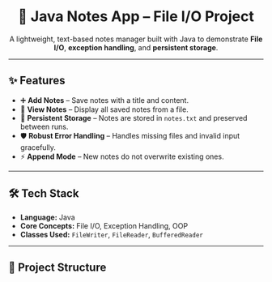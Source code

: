 <h1 align="center">📒 Java Notes App – File I/O Project</h1>

<p align="center">
  A lightweight, text-based notes manager built with Java to demonstrate <b>File I/O</b>, 
  <b>exception handling</b>, and <b>persistent storage</b>.  
</p>

---

## ✨ Features
- ➕ **Add Notes** – Save notes with a title and content.
- 📂 **View Notes** – Display all saved notes from a file.
- 💾 **Persistent Storage** – Notes are stored in `notes.txt` and preserved between runs.
- 🛡 **Robust Error Handling** – Handles missing files and invalid input gracefully.
- ⚡ **Append Mode** – New notes do not overwrite existing ones.

---

## 🛠 Tech Stack
- **Language:** Java
- **Core Concepts:** File I/O, Exception Handling, OOP
- **Classes Used:** `FileWriter`, `FileReader`, `BufferedReader`

---

## 📂 Project Structure
